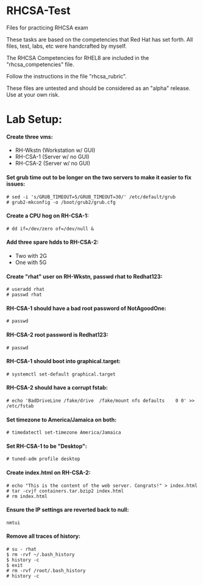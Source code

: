 # RHCSA-Test
Files for practicing RHCSA exam

These tasks are based on the competencies that Red Hat has set forth.
All files, test, labs, etc were handcrafted by myself.

The RHCSA Competencies for RHEL8 are included in the "rhcsa_competencies" file.

Follow the instructions in the file "rhcsa_rubric".


These files are untested and should be considered as an "alpha" release. Use at your own risk.

# Lab Setup:

#### Create three vms:

  - RH-Wkstn (Workstation w/ GUI)
  - RH-CSA-1 (Server w/ no GUI)
  - RH-CSA-2 (Server w/ no GUI)

#### Set grub time out to be longer on the two servers to make it easier to fix issues:
```
# sed -i 's/GRUB_TIMEOUT=5/GRUB_TIMEOUT=30/' /etc/default/grub
# grub2-mkconfig -o /boot/grub2/grub.cfg
```

#### Create a CPU hog on RH-CSA-1:
```
# dd if=/dev/zero of=/dev/null &
```

#### Add three spare hdds to RH-CSA-2:
  - Two with 2G
  - One with 5G

#### Create "rhat" user on RH-Wkstn, passwd rhat to Redhat123:
```
# useradd rhat
# passwd rhat
```
#### RH-CSA-1 should have a bad root password of NotAgoodOne:
```
# passwd
```
#### RH-CSA-2 root password is Redhat123:
```
# passwd
```
#### RH-CSA-1 should boot into graphical.target:
```
# systemctl set-default graphical.target
```

#### RH-CSA-2 should have a corrupt fstab:
```
# echo 'BadDriveLine /fake/drive  /fake/mount nfs defaults    0 0' >> /etc/fstab
```

#### Set timezone to America/Jamaica on both:
```
# timedatectl set-timezone America/Jamaica
```

#### Set RH-CSA-1 to be "Desktop":
```
# tuned-adm profile desktop
```

#### Create index.html on RH-CSA-2:
``` 
# echo "This is the content of the web server. Congrats!" > index.html
# tar -cvjf containers.tar.bzip2 index.html
# rm index.html
```

#### Ensure the IP settings are reverted back to null:
```
nmtui
```

#### Remove all traces of history:
```
# su - rhat
$ rm -rvf ~/.bash_history
$ history -c
$ exit
# rm -rvf /root/.bash_history
# history -c
```
